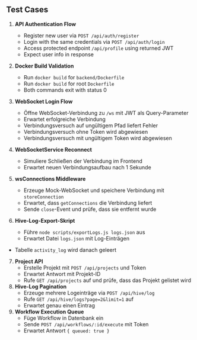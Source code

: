 ## Test Cases

1. **API Authentication Flow**
   - Register new user via `POST /api/auth/register`
   - Login with the same credentials via `POST /api/auth/login`
   - Access protected endpoint `/api/profile` using returned JWT
   - Expect user info in response

2. **Docker Build Validation**
   - Run `docker build` for `backend/Dockerfile`
   - Run `docker build` for root `Dockerfile`
   - Both commands exit with status 0

3. **WebSocket Login Flow**
   - Öffne WebSocket-Verbindung zu `/ws` mit JWT als Query-Parameter
   - Erwartet erfolgreiche Verbindung
   - Verbindungsversuch auf ungültigem Pfad liefert Fehler
   - Verbindungsversuch ohne Token wird abgewiesen
   - Verbindungsversuch mit ungültigem Token wird abgewiesen

4. **WebSocketService Reconnect**
   - Simuliere Schließen der Verbindung im Frontend
   - Erwartet neuen Verbindungsaufbau nach 1 Sekunde

5. **wsConnections Middleware**
   - Erzeuge Mock-WebSocket und speichere Verbindung mit `storeConnection`
   - Erwartet, dass `getConnections` die Verbindung liefert
   - Sende `close`-Event und prüfe, dass sie entfernt wurde

6. **Hive-Log-Export-Skript**
   - Führe `node scripts/exportLogs.js logs.json` aus
   - Erwartet Datei `logs.json` mit Log-Einträgen
 - Tabelle `activity_log` wird danach geleert

7. **Project API**
   - Erstelle Projekt mit `POST /api/projects` und Token
   - Erwartet Antwort mit Projekt-ID
   - Rufe `GET /api/projects` auf und prüfe, dass das Projekt gelistet wird
8. **Hive-Log Pagination**
   - Erzeuge mehrere Logeinträge via `POST /api/hive/log`
   - Rufe `GET /api/hive/logs?page=2&limit=1` auf
   - Erwartet genau einen Eintrag
9. **Workflow Execution Queue**
   - Füge Workflow in Datenbank ein
   - Sende `POST /api/workflows/:id/execute` mit Token
   - Erwartet Antwort `{ queued: true }`
